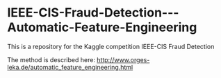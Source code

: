 # IEEE-CIS-Fraud-Detection---Automatic-Feature-Engineering
This is a repository for the Kaggle competition IEEE-CIS Fraud Detection

The method is described here: http://www.orges-leka.de/automatic_feature_engineering.html
